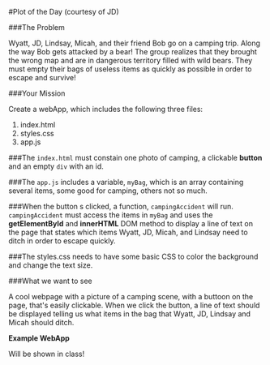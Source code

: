 #Plot of the Day (courtesy of JD)

###The Problem

Wyatt, JD, Lindsay, Micah, and their friend Bob go on a camping trip. Along the way Bob gets attacked by a bear! The group realizes that they brought the wrong map and are in dangerous territory filled with wild bears. They must empty their bags of useless items as quickly as possible in order to escape and survive!

###Your Mission

Create a webApp, which includes the following three files:
1. index.html
2. styles.css
3. app.js

###The `index.html` must constain one photo of camping, a clickable **button** and an empty `div` with an id.

###The `app.js` includes a variable, `myBag`, which is an array containing several items, some good for camping, others not so much.

###When the button s clicked, a function, `campingAccident` will run. `campingAccident` must access the items in `myBag` and uses the **getElementById** and **innerHTML** DOM method to display a line of text on the page that states which items Wyatt, JD, Micah, and Lindsay need to ditch in order to escape quickly.

###The styles.css needs to have some basic CSS to color the background and change the text size.

###What we want to see

A cool webpage with a picture of a camping scene, with a buttoon on the page, that's easily clickable. When we click the button, a line of text should be displayed telling us what items in the bag that Wyatt, JD, Lindsay and Micah should ditch.

**Example WebApp**

Will be shown in class!
